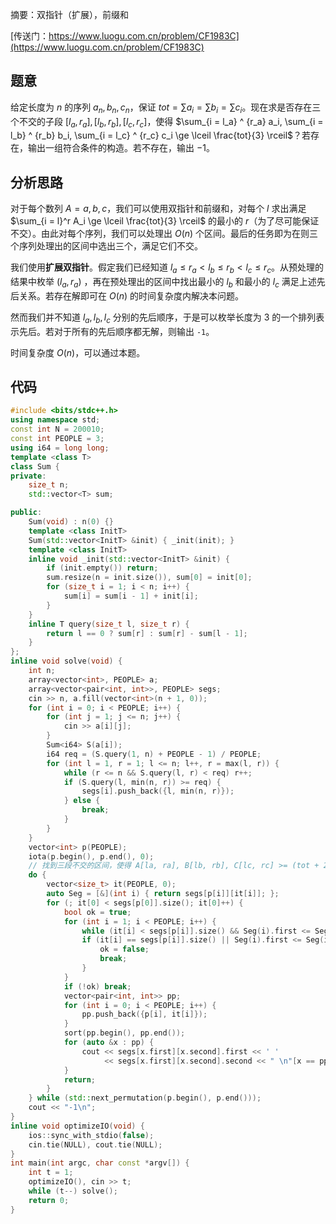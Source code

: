 摘要：双指针（扩展），前缀和

[传送门：https://www.luogu.com.cn/problem/CF1983C](https://www.luogu.com.cn/problem/CF1983C)

## 题意

给定长度为 $n$ 的序列 $a_n, b_n, c_n$，保证 $tot = \sum a_i = \sum b_i = \sum c_i$。现在求是否存在三个不交的子段 $[l_a, r_a], [l_b, r_b], [l_c, r_c]$，使得 $\sum_{i = l_a} ^ {r_a} a_i, \sum_{i = l_b} ^ {r_b} b_i, \sum_{i = l_c} ^ {r_c} c_i \ge \lceil \frac{tot}{3} \rceil$？若存在，输出一组符合条件的构造。若不存在，输出 $-1$。

## 分析思路

对于每个数列 $A = a, b, c$，我们可以使用双指针和前缀和，对每个 $l$ 求出满足 $\sum_{i = l}^r A_i \ge \lceil \frac{tot}{3} \rceil$ 的最小的 $r$（为了尽可能保证不交）。由此对每个序列，我们可以处理出 $O\left(n\right)$ 个区间。最后的任务即为在则三个序列处理出的区间中选出三个，满足它们不交。

我们使用**扩展双指针**。假定我们已经知道 $l_a \le r_a < l_b \le r_b < l_c \le r_c$。从预处理的结果中枚举 $(l_a, r_a)$ ，再在预处理出的区间中找出最小的 $l_b$ 和最小的 $l_c$ 满足上述先后关系。若存在解即可在 $O\left(n\right)$ 的时间复杂度内解决本问题。

然而我们并不知道 $l_a, l_b, l_c$ 分别的先后顺序，于是可以枚举长度为 $3$ 的一个排列表示先后。若对于所有的先后顺序都无解，则输出 `-1`。

时间复杂度 $O\left(n\right)$，可以通过本题。

## 代码

```cpp
#include <bits/stdc++.h>
using namespace std;
const int N = 200010;
const int PEOPLE = 3;
using i64 = long long;
template <class T>
class Sum {
private:
    size_t n;
    std::vector<T> sum;

public:
    Sum(void) : n(0) {}
    template <class InitT>
    Sum(std::vector<InitT> &init) { _init(init); }
    template <class InitT>
    inline void _init(std::vector<InitT> &init) {
        if (init.empty()) return;
        sum.resize(n = init.size()), sum[0] = init[0];
        for (size_t i = 1; i < n; i++) {
            sum[i] = sum[i - 1] + init[i];
        }
    }
    inline T query(size_t l, size_t r) {
        return l == 0 ? sum[r] : sum[r] - sum[l - 1];
    }
};
inline void solve(void) {
    int n;
    array<vector<int>, PEOPLE> a;
    array<vector<pair<int, int>>, PEOPLE> segs;
    cin >> n, a.fill(vector<int>(n + 1, 0));
    for (int i = 0; i < PEOPLE; i++) {
        for (int j = 1; j <= n; j++) {
            cin >> a[i][j];
        }
        Sum<i64> S(a[i]);
        i64 req = (S.query(1, n) + PEOPLE - 1) / PEOPLE;
        for (int l = 1, r = 1; l <= n; l++, r = max(l, r)) {
            while (r <= n && S.query(l, r) < req) r++;
            if (S.query(l, min(n, r)) >= req) {
                segs[i].push_back({l, min(n, r)});
            } else {
                break;
            }
        }
    }
    vector<int> p(PEOPLE);
    iota(p.begin(), p.end(), 0);
    // 找到三段不交的区间，使得 A[la, ra], B[lb, rb], C[lc, rc] >= (tot + 2) / 3
    do {
        vector<size_t> it(PEOPLE, 0);
        auto Seg = [&](int i) { return segs[p[i]][it[i]]; };
        for (; it[0] < segs[p[0]].size(); it[0]++) {
            bool ok = true;
            for (int i = 1; i < PEOPLE; i++) {
                while (it[i] < segs[p[i]].size() && Seg(i).first <= Seg(i - 1).second) it[i]++;
                if (it[i] == segs[p[i]].size() || Seg(i).first <= Seg(i - 1).second) {
                    ok = false;
                    break;
                }
            }
            if (!ok) break;
            vector<pair<int, int>> pp;
            for (int i = 0; i < PEOPLE; i++) {
                pp.push_back({p[i], it[i]});
            }
            sort(pp.begin(), pp.end());
            for (auto &x : pp) {
                cout << segs[x.first][x.second].first << ' '
                     << segs[x.first][x.second].second << " \n"[x == pp.back()];
            }
            return;
        }
    } while (std::next_permutation(p.begin(), p.end()));
    cout << "-1\n";
}
inline void optimizeIO(void) {
    ios::sync_with_stdio(false);
    cin.tie(NULL), cout.tie(NULL);
}
int main(int argc, char const *argv[]) {
    int t = 1;
    optimizeIO(), cin >> t;
    while (t--) solve();
    return 0;
}

```
